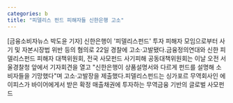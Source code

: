 ```yaml
---
categories: b
title: "피델리스 펀드 피해자들 신한은행 고소"
---
```

[금융소비자뉴스 박도윤 기자] 신한은행이 &#39;피델리스펀드&#39; 투자 피해자 모임으로부터 사기 및 자본시장법 위반 등의 혐의로 22일 경찰에 고소&middot;고발됐다.금융정의연대와 신한 피델리스펀드 피해자 대책위원회, 전국 사모펀드 사기피해 공동대책위원회는 이날 오전 서울경찰청 앞에서 기자회견을 열고 "신한은행이 상품설명서와 다르게 펀드를 설명해 소비자들을 기망했다"며 고소&middot;고발장을 제출했다.피델리스펀드는 싱가포르 무역회사인 에이피스가 바이어에게서 받은 확정 매출채권에 투자하는 무역금융 기반의 글로벌 사모펀드